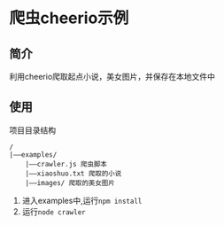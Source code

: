 # 爬虫cheerio示例 #
## 简介 ##
利用cheerio爬取起点小说，美女图片，并保存在本地文件中
## 使用 ##
项目目录结构
    
	/
	|——examples/
		|——crawler.js 爬虫脚本
		|——xiaoshuo.txt 爬取的小说
		|——images/ 爬取的美女图片

1. 进入examples中,运行`npm install`
2. 运行`node crawler`